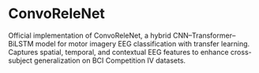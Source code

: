 # ConvoReleNet
Official implementation of ConvoReleNet, a hybrid CNN–Transformer–BiLSTM model for motor imagery EEG classification with transfer learning. Captures spatial, temporal, and contextual EEG features to enhance cross-subject generalization on BCI Competition IV datasets.
